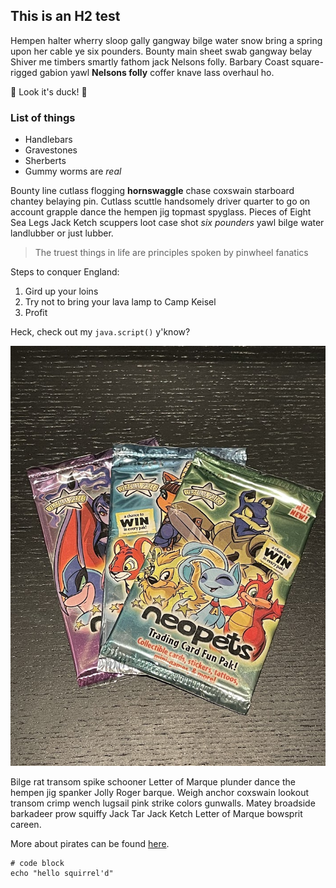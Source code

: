 ## This is an H2 test

Hempen halter wherry sloop gally gangway bilge water snow bring a spring upon her cable ye six pounders. Bounty main sheet swab gangway belay Shiver me timbers smartly fathom jack Nelsons folly. Barbary Coast square-rigged gabion yawl **Nelsons folly** coffer knave lass overhaul ho.

🦆 Look it's duck! 🦆

### List of things

- Handlebars
- Gravestones
- Sherberts
- Gummy worms are _real_

Bounty line cutlass flogging **hornswaggle** chase coxswain starboard chantey belaying pin. Cutlass scuttle handsomely driver quarter to go on account grapple dance the hempen jig topmast spyglass. Pieces of Eight Sea Legs Jack Ketch scuppers loot case shot _six pounders_ yawl bilge water landlubber or just lubber.

> The truest things in life are principles spoken by pinwheel fanatics

Steps to conquer England:

1. Gird up your loins
2. Try not to bring your lava lamp to Camp Keisel
3. Profit

Heck, check out my `java.script()` y'know?

![Image](https://raw.githubusercontent.com/jordanfuzz/blog/50d21d4a03cbb4410cc7db69c6c1311355299c65/photos/neopets-cards.jpg)

Bilge rat transom spike schooner Letter of Marque plunder dance the hempen jig spanker Jolly Roger barque. Weigh anchor coxswain lookout transom crimp wench lugsail pink strike colors gunwalls. Matey broadside barkadeer prow squiffy Jack Tar Jack Ketch Letter of Marque bowsprit careen.

More about pirates can be found [here](https://pirateipsum.me/#scrollstop).

```
# code block
echo "hello squirrel'd"
```
